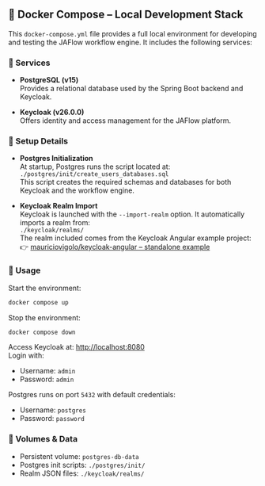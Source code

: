 ## 🐳 Docker Compose – Local Development Stack

This `docker-compose.yml` file provides a full local environment for developing and testing the JAFlow workflow engine. It includes the following services:

### 🔹 Services

- **PostgreSQL (v15)**  
  Provides a relational database used by the Spring Boot backend and Keycloak.

- **Keycloak (v26.0.0)**  
  Offers identity and access management for the JAFlow platform.

### 🔹 Setup Details

- **Postgres Initialization**  
  At startup, Postgres runs the script located at:  
  `./postgres/init/create_users_databases.sql`  
  This script creates the required schemas and databases for both Keycloak and the workflow engine.

- **Keycloak Realm Import**  
  Keycloak is launched with the `--import-realm` option. It automatically imports a realm from:  
  `./keycloak/realms/`  
  The realm included comes from the Keycloak Angular example project:  
  👉 [mauriciovigolo/keycloak-angular – standalone example](https://github.com/mauriciovigolo/keycloak-angular/tree/main/projects/examples/standalone)

### 🔹 Usage

Start the environment:

```bash
docker compose up
```

Stop the environment:

```bash
docker compose down
```

Access Keycloak at: [http://localhost:8080](http://localhost:8080)  
Login with:  
- Username: `admin`  
- Password: `admin`

Postgres runs on port `5432` with default credentials:
- Username: `postgres`
- Password: `password`

### 🔹 Volumes & Data

- Persistent volume: `postgres-db-data`
- Postgres init scripts: `./postgres/init/`
- Realm JSON files: `./keycloak/realms/`
